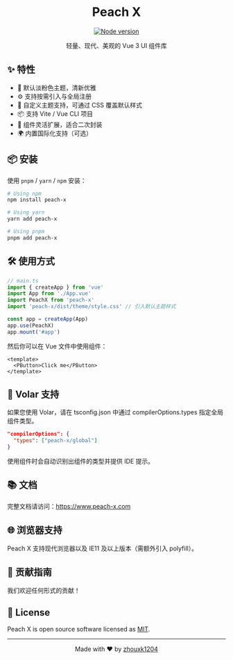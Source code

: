<h1 align="center">Peach X</h1>
<p align="center">
  <a href="https://github.com/zhouxk1204/peach-x">
    <img src="https://img.shields.io/badge/node-%3E%3D18-47c219" alt="Node version" />
  </a>
</p>

<p align="center">
  轻量、现代、美观的 Vue 3 UI 组件库
</p>

## ✨ 特性

- 🌸 默认淡粉色主题，清新优雅
- ⚙️ 支持按需引入与全局注册
- 🎨 自定义主题支持，可通过 CSS 覆盖默认样式
- 📦 支持 Vite / Vue CLI 项目
- 🧩 组件灵活扩展，适合二次封装
- 🌍 内置国际化支持（可选）

## 📦 安装

使用 `pnpm` / `yarn` / `npm` 安装：
```bash
# Using npm
npm install peach-x

# Using yarn
yarn add peach-x

# Using pnpm
pnpm add peach-x
```

## 🛠 使用方式

```javascript
// main.ts
import { createApp } from 'vue'
import App from './App.vue'
import PeachX from 'peach-x'
import 'peach-x/dist/theme/style.css' // 引入默认主题样式

const app = createApp(App)
app.use(PeachX)
app.mount('#app')
```

然后你可以在 Vue 文件中使用组件：

```vue
<template>
  <PButton>Click me</PButton>
</template>
```
## 🧩 Volar 支持
如果您使用 Volar，请在 tsconfig.json 中通过 compilerOptions.types 指定全局组件类型。
```tsconfig.json
"compilerOptions": {
  "types": ["peach-x/global"]
}
```
使用组件时会自动识别出组件的类型并提供 IDE 提示。

## 📚 文档

完整文档请访问：https://www.peach-x.com

## 🌐 浏览器支持

Peach X 支持现代浏览器以及 IE11 及以上版本（需额外引入 polyfill）。

## 💖 贡献指南

我们欢迎任何形式的贡献！

## 📄 License

Peach X is open source software licensed as [MIT](https://opensource.org/licenses/MIT).

---

<p align="center">
Made with ❤️ by <a href="https://github.com/zhouxk1204">zhouxk1204</a>
</p>
